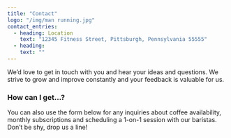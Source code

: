 ```yaml
---
title: "Contact"
logo: "/img/man running.jpg"
contact_entries:
  - heading: Location
    text: "12345 Fitness Street, Pittsburgh, Pennsylvania 55555"
  - heading:
    text: ""
---
```


We’d love to get in touch with you and hear your ideas and
questions. We strive to grow and improve constantly and your feedback
is valuable for us.

<h3 class="f4 b lh-title mb2">How can I get…?</h3>

You can also use the form below for any inquiries about coffee
availability, monthly subscriptions and scheduling a 1-on-1 session
with our baristas. Don’t be shy, drop us a line!
